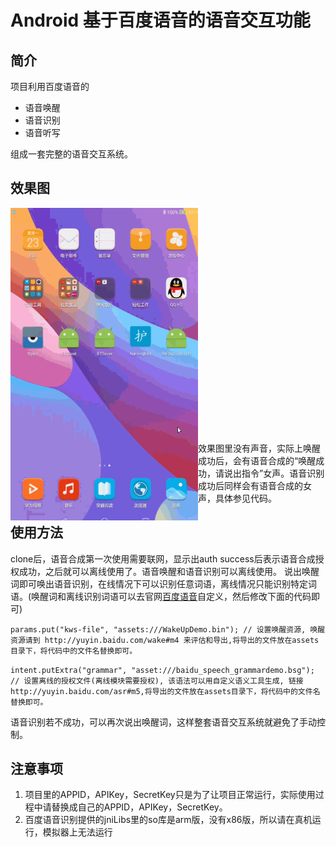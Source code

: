 # Android 基于百度语音的语音交互功能
## 简介
项目利用百度语音的

- 语音唤醒
- 语音识别
- 语音听写

组成一套完整的语音交互系统。

## 效果图
<img src="https://github.com/AmazingUU/Android-BaiDuVoice/raw/master/mdPicRes/BaiDuVoice.gif" width = "300" height = "500" alt="BaiDuVoice" align=left /><br><br><br><br><br><br><br><br><br><br><br><br><br><br><br><br><br><br><br><br><br><br>
效果图里没有声音，实际上唤醒成功后，会有语音合成的“唤醒成功，请说出指令”女声。语音识别成功后同样会有语音合成的女声，具体参见代码。

## 使用方法
clone后，语音合成第一次使用需要联网，显示出auth success后表示语音合成授权成功，之后就可以离线使用了。语音唤醒和语音识别可以离线使用。
说出唤醒词即可唤出语音识别，在线情况下可以识别任意词语，离线情况只能识别特定词语。(唤醒词和离线识别词语可以去官网[百度语音](http://yuyin.baidu.com/)自定义，然后修改下面的代码即可)

`
params.put("kws-file", "assets:///WakeUpDemo.bin"); // 设置唤醒资源, 唤醒资源请到 http://yuyin.baidu.com/wake#m4 来评估和导出,将导出的文件放在assets目录下，将代码中的文件名替换即可。
`

`
intent.putExtra("grammar", "asset:///baidu_speech_grammardemo.bsg"); // 设置离线的授权文件(离线模块需要授权), 该语法可以用自定义语义工具生成, 链接http://yuyin.baidu.com/asr#m5,将导出的文件放在assets目录下，将代码中的文件名替换即可。
`

语音识别若不成功，可以再次说出唤醒词，这样整套语音交互系统就避免了手动控制。
## 注意事项
1. 项目里的APPID，APIKey，SecretKey只是为了让项目正常运行，实际使用过程中请替换成自己的APPID，APIKey，SecretKey。
2. 百度语音识别提供的jniLibs里的so库是arm版，没有x86版，所以请在真机运行，模拟器上无法运行